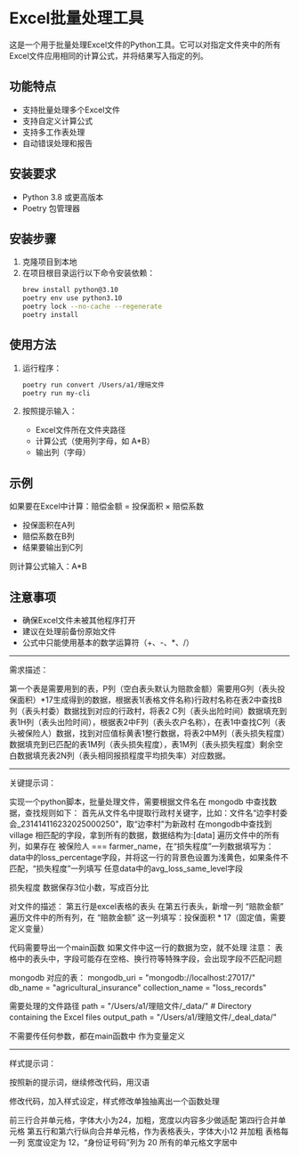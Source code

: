 # Excel批量处理工具

这是一个用于批量处理Excel文件的Python工具。它可以对指定文件夹中的所有Excel文件应用相同的计算公式，并将结果写入指定的列。

## 功能特点

- 支持批量处理多个Excel文件
- 支持自定义计算公式
- 支持多工作表处理
- 自动错误处理和报告

## 安装要求

- Python 3.8 或更高版本
- Poetry 包管理器

## 安装步骤

1. 克隆项目到本地
2. 在项目根目录运行以下命令安装依赖：
   ```bash
   brew install python@3.10
   poetry env use python3.10
   poetry lock --no-cache --regenerate
   poetry install
   ```

## 使用方法

1. 运行程序：
   ```bash
   poetry run convert /Users/a1/理赔文件
   poetry run my-cli
   ```

2. 按照提示输入：
   - Excel文件所在文件夹路径
   - 计算公式（使用列字母，如 A*B）
   - 输出列（字母）

## 示例

如果要在Excel中计算：赔偿金额 = 投保面积 × 赔偿系数
- 投保面积在A列
- 赔偿系数在B列
- 结果要输出到C列

则计算公式输入：A*B

## 注意事项

- 确保Excel文件未被其他程序打开
- 建议在处理前备份原始文件
- 公式中只能使用基本的数学运算符（+、-、*、/）

----------------------------------------------------------------------------------------------------------------

需求描述：

第一个表是需要用到的表，P列（空白表头默认为赔款金额）需要用G列（表头投保面积）*17生成得到的数据，根据表1(表格文件名称)行政村名称在表2中查找B列（表头村委）数据找到对应的行政村，将表2 C列（表头出险时间）数据填充到表1H列（表头出险时间），根据表2中F列（表头农户名称），在表1中查找C列（表头被保险人）数据，找到对应值标黄表1整行数据，将表2中M列（表头损失程度）数据填充到已匹配的表1M列（表头损失程度），表1M列（表头损失程度）剩余空白数据填充表2N列（表头相同报损程度平均损失率）对应数据。

----------------------------------------------------------------------------------------------------------------

关键提示词：

实现一个python脚本，批量处理文件，需要根据文件名在 mongodb 中查找数据，查找规则如下：
首先从文件名中提取行政村关键字，比如：文件名“边李村委会_231414116232025000250”，取“边李村”为新政村
在mongodb中查找到 village 相匹配的字段，拿到所有的数据，数据结构为:[data]
遍历文件中的所有列，如果存在 被保险人 === farmer_name，在“损失程度”一列数据填写为：data中的loss_percentage字段，并将这一行的背景色设置为浅黄色，如果条件不匹配，“损失程度”一列填写 任意data中的avg_loss_same_level字段

损失程度 数据保存3位小数，写成百分比

对文件的描述：
第五行是excel表格的表头
在第五行表头，新增一列 “赔款金额”
遍历文件中的所有列，在 “赔款金额” 这一列填写：投保面积 * 17（固定值，需要定义变量）

代码需要导出一个main函数
如果文件中这一行的数据为空，就不处理
注意：
表格中的表头中，字段可能存在空格、换行符等特殊字段，会出现字段不匹配问题

mongodb 对应的表：
mongodb_uri = "mongodb://localhost:27017/"
db_name = "agricultural_insurance"
collection_name = "loss_records"

需要处理的文件路径
path = "/Users/a1/理赔文件/_data/" # Directory containing the Excel files
output_path = "/Users/a1/理赔文件/_deal_data/" 

不需要传任何参数，都在main函数中 作为变量定义

----------------------------------------------------------------------------------------------------------------

样式提示词：

按照新的提示词，继续修改代码，用汉语

修改代码，加入样式设定，样式修改单独抽离出一个函数处理

前三行合并单元格，字体大小为24，加粗，宽度以内容多少做适配
第四行合并单元格
第五行和第六行纵向合并单元格，作为表格表头，字体大小12 并加粗
表格每一列 宽度设定为 12，“身份证号码”列为 20
所有的单元格文字居中





